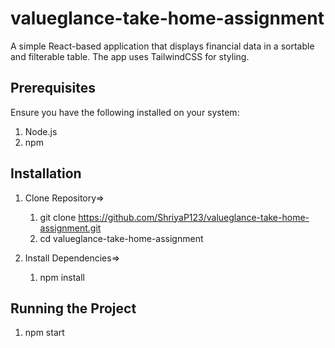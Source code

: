 # valueglance-take-home-assignment
A simple React-based application that displays financial data in a sortable and filterable table. The app uses TailwindCSS for styling.

## Prerequisites
Ensure you have the following installed on your system:
1) Node.js 
2) npm

## Installation
1) Clone Repository=>
    1) git clone https://github.com/ShriyaP123/valueglance-take-home-assignment.git
    2) cd valueglance-take-home-assignment

2) Install Dependencies=>
    1) npm install

## Running the Project
1) npm start


